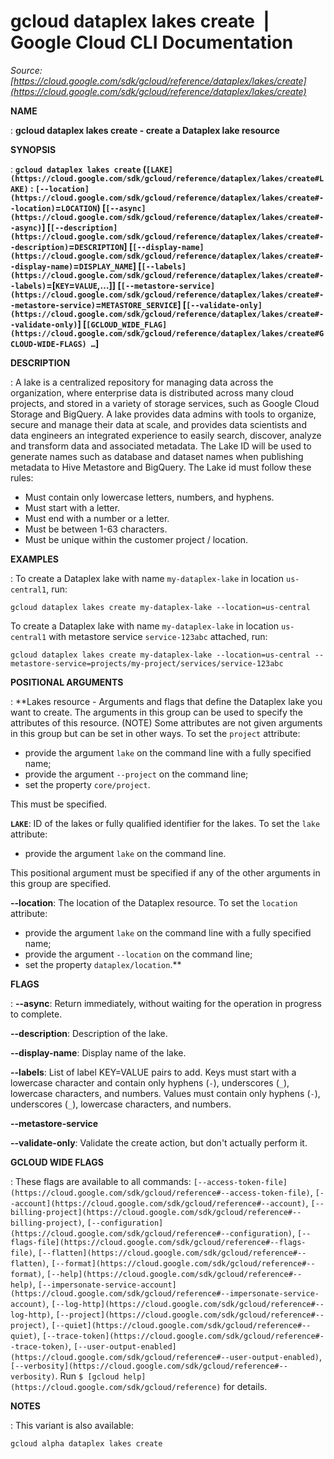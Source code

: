 # gcloud dataplex lakes create  |  Google Cloud CLI Documentation

*Source: [https://cloud.google.com/sdk/gcloud/reference/dataplex/lakes/create](https://cloud.google.com/sdk/gcloud/reference/dataplex/lakes/create)*

**NAME**

: **gcloud dataplex lakes create - create a Dataplex lake resource**

**SYNOPSIS**

: **`gcloud dataplex lakes create` (`[LAKE](https://cloud.google.com/sdk/gcloud/reference/dataplex/lakes/create#LAKE)` : `[--location](https://cloud.google.com/sdk/gcloud/reference/dataplex/lakes/create#--location)`=`LOCATION`) [`[--async](https://cloud.google.com/sdk/gcloud/reference/dataplex/lakes/create#--async)`] [`[--description](https://cloud.google.com/sdk/gcloud/reference/dataplex/lakes/create#--description)`=`DESCRIPTION`] [`[--display-name](https://cloud.google.com/sdk/gcloud/reference/dataplex/lakes/create#--display-name)`=`DISPLAY_NAME`] [`[--labels](https://cloud.google.com/sdk/gcloud/reference/dataplex/lakes/create#--labels)`=[`KEY`=`VALUE`,…]] [`[--metastore-service](https://cloud.google.com/sdk/gcloud/reference/dataplex/lakes/create#--metastore-service)`=`METASTORE_SERVICE`] [`[--validate-only](https://cloud.google.com/sdk/gcloud/reference/dataplex/lakes/create#--validate-only)`] [`[GCLOUD_WIDE_FLAG](https://cloud.google.com/sdk/gcloud/reference/dataplex/lakes/create#GCLOUD-WIDE-FLAGS) …`]**

**DESCRIPTION**

: A lake is a centralized repository for managing data across the organization,
where enterprise data is distributed across many cloud projects, and stored in a
variety of storage services, such as Google Cloud Storage and BigQuery. A lake
provides data admins with tools to organize, secure and manage their data at
scale, and provides data scientists and data engineers an integrated experience
to easily search, discover, analyze and transform data and associated metadata.
The Lake ID will be used to generate names such as database and dataset names
when publishing metadata to Hive Metastore and BigQuery. The Lake id must follow
these rules:

- Must contain only lowercase letters, numbers, and hyphens.
- Must start with a letter.
- Must end with a number or a letter.
- Must be between 1-63 characters.
- Must be unique within the customer project / location.

**EXAMPLES**

: To create a Dataplex lake with name `my-dataplex-lake` in location
`us-central1`, run:

```
gcloud dataplex lakes create my-dataplex-lake --location=us-central
```

To create a Dataplex lake with name `my-dataplex-lake` in location
`us-central1` with metastore service `service-123abc`
attached, run:

```
gcloud dataplex lakes create my-dataplex-lake --location=us-central --metastore-service=projects/my-project/services/service-123abc
```

**POSITIONAL ARGUMENTS**

: **Lakes resource - Arguments and flags that define the Dataplex lake you want to
create. The arguments in this group can be used to specify the attributes of
this resource. (NOTE) Some attributes are not given arguments in this group but
can be set in other ways.
To set the `project` attribute:

- provide the argument `lake` on the command line with a fully
specified name;
- provide the argument `--project` on the command line;
- set the property `core/project`.

This must be specified.

**`LAKE`**:
ID of the lakes or fully qualified identifier for the lakes.
To set the `lake` attribute:

- provide the argument `lake` on the command line.

This positional argument must be specified if any of the other arguments in this
group are specified.

**--location**:
The location of the Dataplex resource.
To set the `location` attribute:

- provide the argument `lake` on the command line with a fully
specified name;
- provide the argument `--location` on the command line;
- set the property `dataplex/location`.**

**FLAGS**

: **--async**:
Return immediately, without waiting for the operation in progress to complete.

**--description**:
Description of the lake.

**--display-name**:
Display name of the lake.

**--labels**:
List of label KEY=VALUE pairs to add.
Keys must start with a lowercase character and contain only hyphens
(`-`), underscores (`_`), lowercase characters, and
numbers. Values must contain only hyphens (`-`), underscores
(`_`), lowercase characters, and numbers.

**--metastore-service**

**--validate-only**:
Validate the create action, but don't actually perform it.

**GCLOUD WIDE FLAGS**

: These flags are available to all commands: `[--access-token-file](https://cloud.google.com/sdk/gcloud/reference#--access-token-file)`,
`[--account](https://cloud.google.com/sdk/gcloud/reference#--account)`, `[--billing-project](https://cloud.google.com/sdk/gcloud/reference#--billing-project)`,
`[--configuration](https://cloud.google.com/sdk/gcloud/reference#--configuration)`,
`[--flags-file](https://cloud.google.com/sdk/gcloud/reference#--flags-file)`,
`[--flatten](https://cloud.google.com/sdk/gcloud/reference#--flatten)`, `[--format](https://cloud.google.com/sdk/gcloud/reference#--format)`, `[--help](https://cloud.google.com/sdk/gcloud/reference#--help)`, `[--impersonate-service-account](https://cloud.google.com/sdk/gcloud/reference#--impersonate-service-account)`,
`[--log-http](https://cloud.google.com/sdk/gcloud/reference#--log-http)`,
`[--project](https://cloud.google.com/sdk/gcloud/reference#--project)`, `[--quiet](https://cloud.google.com/sdk/gcloud/reference#--quiet)`, `[--trace-token](https://cloud.google.com/sdk/gcloud/reference#--trace-token)`, `[--user-output-enabled](https://cloud.google.com/sdk/gcloud/reference#--user-output-enabled)`,
`[--verbosity](https://cloud.google.com/sdk/gcloud/reference#--verbosity)`.
Run `$ [gcloud help](https://cloud.google.com/sdk/gcloud/reference)` for details.

**NOTES**

: This variant is also available:

```
gcloud alpha dataplex lakes create
```